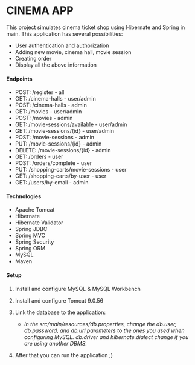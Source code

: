 # CINEMA APP

This project simulates cinema ticket shop using Hibernate and Spring in main. This application has several possibilities:
* User authentication and authorization
* Adding new movie, cinema hall, movie session
* Creating order
* Display all the above information

#### Endpoints
* POST: /register - all
* GET: /cinema-halls - user/admin
* POST: /cinema-halls - admin
* GET: /movies - user/admin
* POST: /movies - admin
* GET: /movie-sessions/available - user/admin
* GET: /movie-sessions/{id} - user/admin
* POST: /movie-sessions - admin
* PUT: /movie-sessions/{id} - admin
* DELETE: /movie-sessions/{id} - admin
* GET: /orders - user
* POST: /orders/complete - user
* PUT: /shopping-carts/movie-sessions - user
* GET: /shopping-carts/by-user - user
* GET: /users/by-email - admin

#### Technologies
* Apache Tomcat
* Hibernate
* Hibernate Validator
* Spring JDBC
* Spring MVC
* Spring Security
* Spring ORM
* MySQL
* Maven

#### Setup
1. Install and configure MySQL & MySQL Workbench
2. Install and configure Tomcat 9.0.56
3. Link the database to the application:

    * *In the src/main/resources/db.properties, change the db.user, db.password, and db.url parameters to the ones you used when configuring MySQL. db.driver and hibernate.dialect change if you are using another DBMS.*

4. After that you can run the application ;)